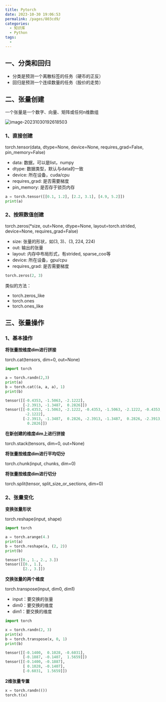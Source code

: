 ```yaml
---
title: Pytorch
date: 2023-10-30 19:06:53
permalink: /pages/803cd9/
categories:
  - 知识库
  - Python
tags:
  - 
---
```

  ## 一、分类和回归

- 分类是预测一个离散标签的任务（硬币的正反）
- 回归是预测一个连续数量的任务（股价的走势）

## 二、张量创建

一个张量是一个数字、向量、矩阵或任何n维数组

![image-20231030192618503](https://blog-1300853183.cos.ap-chengdu.myqcloud.com/img/image-20231030192618503.png)

### 1、直接创建

torch.tensor(data, dtype=None, device=None, requires_grad=False, pin_memory=False)

- data: 数据，可以是list，numpy
- dtype: 数据类型，默认与data的一致
- device: 所在设备，cuda/cpu
- requires_grad: 是否需要梯度
- pin_memory: 是否存于锁页内存

```python
a = torch.tensor([[0.1, 1.2], [2.2, 3.1], [4.9, 5.2]])
print(a)
```

### 2、按照数值创建

torch.zeros(*size, out=None, dtype=None, layout=torch.strided, device=None, requires_grad=False)

- size: 张量的形状，如(3, 3)、(3, 224, 224)
- out: 输出的张量
- layout: 内存中布局形式，有strided, sparse_coo等
- device: 所在设备，gpu/cpu
- requires_grad: 是否需要梯度

```python
torch.zeros(2, 3)
```

类似的方法：

- torch.zeros_like
- torch.ones
- torch.ones_like

## 三、张量操作

### 1、基本操作

**将张量按维度dim进行拼接**

torch.cat(tensors, dim=0, out=None)

```python
import torch

a = torch.randn(2,3)
print(a)
b = torch.cat((a, a, a), 1)
print(b)

tensor([[-0.4353, -1.5063, -2.1222],
        [-2.3913, -1.3487,  0.2826]])
tensor([[-0.4353, -1.5063, -2.1222, -0.4353, -1.5063, -2.1222, -0.4353, -1.5063,
         -2.1222],
        [-2.3913, -1.3487,  0.2826, -2.3913, -1.3487,  0.2826, -2.3913, -1.3487,
          0.2826]])
```

**在新创建的维度dim上进行拼接**

torch.stack(tensors, dim=0, out=None)

**将张量按维度dim进行平均切分**

torch.chunk(input, chunks, dim=0)

**将张量按维度dim进行切分**

torch.split(tensor, split_size_or_sections, dim=0)

### 2、张量变化

**变换张量形状**

torch.reshape(input, shape)

```python
import torch

a = torch.arange(4.)
print(a)
b = torch.reshape(a, (2, 2))
print(b)

tensor([0., 1., 2., 3.])
tensor([[0., 1.],
        [2., 3.]])
```

**交换张量的两个维度**

torch.transpose(input, dim0, dim1)

- input：要交换的张量
- dim0：要交换的维度
- dim1：要交换的维度

```python
import torch

x = torch.randn(2, 3)
print(x)
b = torch.transpose(x, 0, 1)
print(b)

tensor([[-0.1400,  0.1028, -0.6031],
        [-0.1887, -0.1407,  1.5659]])
tensor([[-0.1400, -0.1887],
        [ 0.1028, -0.1407],
        [-0.6031,  1.5659]])
```

**2维张量专置**

```python
x = torch.randn(())
torch.t(x)
```

